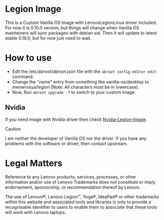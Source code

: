 # Legion Image

This is a Custom Vanilla OS Image with LenovoLegionLinux driver included. For now it is 0.10.0 version, but things will change when Vanilla OS mainteiners will sync packages with debian sid. Then it will update to latest stable 0.16.0, but for now just need to wait.

# How to use

- Edit the /etc/abroot/abroot.json file with the `abroot config-editor edit` command.
- Change the "name" entry from something like vanilla-os/desktop to meowrosya/legion (Note: All characters must be in lowercase).
- Now, Run `abroot upgrade -f` to switch to your custom image.

## Nvidia
If you need image with Nvidia driver then check [Nvidia-Legion-Image](https://github.com/MeowRosya/Nvidia-Legion-Image).



> [!caution]
> I am neither the developer of Vanilla OS nor the driver. If you have any problems with the software or driver, then contact upstream.

# Legal Matters

Reference to any Lenovo products, services, processes, or other information and/or use of Lenovo Trademarks does not constitute or imply endorsement, sponsorship, or recommendation thereof by Lenovo.

The use of Lenovo®, Lenovo Legion™, Yoga®, IdeaPad® or other trademarks within this website and associated tools and libraries is only to provide a recognisable identifier to users to enable them to associate that these tools will work with Lenovo laptops.
